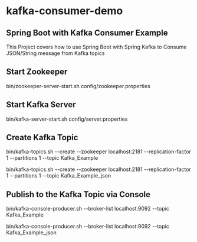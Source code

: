 # kafka-consumer-demo

<h2>Spring Boot with Kafka Consumer Example</h2>

This Project covers how to use Spring Boot with Spring Kafka to Consume JSON/String message from Kafka topics

<h2>Start Zookeeper</h2>
bin/zookeeper-server-start.sh config/zookeeper.properties

<h2>Start Kafka Server</h2>
bin/kafka-server-start.sh config/server.properties

<h2>Create Kafka Topic</h2>
bin/kafka-topics.sh --create --zookeeper localhost:2181 --replication-factor 1 --partitions 1 --topic Kafka_Example

bin/kafka-topics.sh --create --zookeeper localhost:2181 --replication-factor 1 --partitions 1 --topic Kafka_Example_json

<h2>Publish to the Kafka Topic via Console</h2>
bin/kafka-console-producer.sh --broker-list localhost:9092 --topic Kafka_Example

bin/kafka-console-producer.sh --broker-list localhost:9092 --topic Kafka_Example_json
